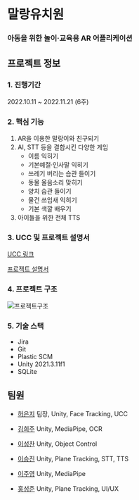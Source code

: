 # 말랑유치원

### 아동을 위한 놀이·교육용 AR 어플리케이션



## 프로젝트 정보

### 1. 진행기간

2022.10.11 ~ 2022.11.21 (6주)

### 2. 핵심 기능

1. AR을 이용한 말랑이와 친구되기
2. AI, STT 등을 결합시킨 다양한 게임
   - 이름 익히기
   - 기본예절·인사말 익히기
   - 쓰레기 버리는 습관 들이기
   - 동물 울음소리 맞히기
   - 양치 습관 들이기
   - 물건 쓰임새 익히기
   - 기본 색깔 배우기
3. 아이들을 위한 전체 TTS

### 3. UCC 및 프로젝트 설명서

[UCC 링크](https://youtu.be/BCH0hkjmk6o)

[프로젝트 설명서](https://ruddy-hide-9de.notion.site/101979e1877942fdaf0be5b9df4753c5)

### 4. 프로젝트 구조

<img src="https://i.ibb.co/YcCpMVB/architecture.png" alt="프로젝트구조" />

### 5. 기술 스택

- Jira
- Git
- Plastic SCM
- Unity 2021.3.11f1
- SQLite



## 팀원

- [허은지](https://github.com/hxxejx) 팀장, Unity, Face Tracking, UCC

- [김희주](https://github.com/heeejoo0518) Unity, MediaPipe, OCR
- [이성찬](https://github.com/seongchanleelee) Unity, Object Control
- [이승진](https://github.com/lapera00) Unity, Plane Tracking, STT, TTS
- [이주영](https://github.com/jyoungl) Unity, MediaPipe
- [홍성준](https://github.com/yiso22) Unity, Plane Tracking, UI/UX

